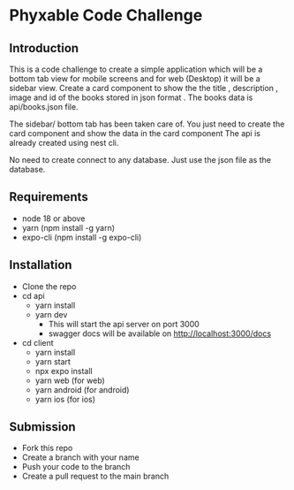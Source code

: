 # Phyxable Code Challenge

## Introduction

This is a code challenge to create a simple application which will be a bottom tab view for mobile screens and for web (Desktop) it will be a sidebar view. Create a card component to show the the title , description , image and id of the books stored in json format . The books data is api/books.json file.

The sidebar/ bottom tab has been taken care of. You just need to create the card component and show the data in the card component
The api is already created using nest cli.

No need to create connect to any database. Just use the json file as the database.

## Requirements

- node 18 or above
- yarn (npm install -g yarn)
- expo-cli (npm install -g expo-cli)

## Installation

- Clone the repo
- cd api
  - yarn install
  - yarn dev
    - This will start the api server on port 3000
    - swagger docs will be available on <http://localhost:3000/docs>
- cd client
  - yarn install
  - yarn start
  - npx expo install
  - yarn web (for web)
  - yarn android (for android)
  - yarn ios (for ios)

## Submission

- Fork this repo
- Create a branch with your name
- Push your code to the branch
- Create a pull request to the main branch
